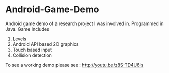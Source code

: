 Android-Game-Demo
=================

Android game demo of a research project I was involved in. Programmed in Java.
Game Includes
1. Levels
2. Android API based 2D graphics
3. Touch based input
4. Collision detection

To see a working demo please see : http://youtu.be/z8S-TD4U6is
